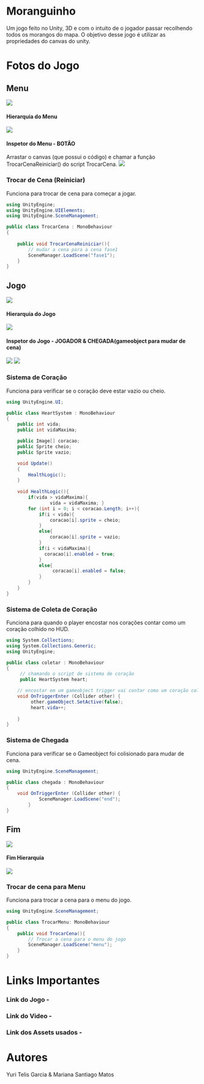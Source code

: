 # Moranguinho
Um jogo feito no Unity, 3D e com o intuito de o jogador passar recolhendo todos os morangos do mapa. O objetivo desse jogo é utilizar as propriedades do canvas do unity.

# Fotos do Jogo
## Menu
<img src="imgs/menu.png">

#### Hierarquia do Menu
<img src="imgs/menuHierarquia.png">

#### Inspetor do Menu - BOTÃO
Arrastar o canvas (que possui o código) e chamar a função TrocarCenaReiniciar() do script TrocarCena.
<img src="imgs/menuBotao.png">

### Trocar de Cena (Reiniciar)
Funciona para trocar de cena para começar a jogar.
```csharp
using UnityEngine;
using UnityEngine.UIElements;
using UnityEngine.SceneManagement;

public class TrocarCena : MonoBehaviour
{
  
    public void TrocarCenaReiniciar(){
        // mudar a cena para a cena fase1
        SceneManager.LoadScene("fase1");
    }
}
```

## Jogo
<img src="imgs/jogo.png">

#### Hierarquia do Jogo
<img src="imgs/jogoHierarquia.png">

#### Inspetor do Jogo - JOGADOR & CHEGADA(gameobject para mudar de cena)
<img src="imgs/jogoCodigo.png">
<img src="imgs/chegadaJogo.png">

### Sistema de Coração
Funciona para verificar se o coração deve estar vazio ou cheio.

```csharp
using UnityEngine.UI;

public class HeartSystem : MonoBehaviour
{
    public int vida;
    public int vidaMaxima;

    public Image[] coracao;
    public Sprite cheio;
    public Sprite vazio;

    void Update()
    {
        HealthLogic();
    }
    
    void HealthLogic(){
        if(vida > vidaMaxima){
                vida = vidaMaxima; }
        for (int i = 0; i < coracao.Length; i++){
            if(i < vida){
                coracao[i].sprite = cheio;
            }
            else{
                coracao[i].sprite = vazio;
            }
            if(i < vidaMaxima){
              coracao[i].enabled = true;
            }
            else{
                 coracao[i].enabled = false;
            }
        }
    } 
}
```

### Sistema de Coleta de Coração
Funciona para quando o player encostar nos corações contar como um coração colhido no HUD.
```csharp
using System.Collections;
using System.Collections.Generic;
using UnityEngine;

public class coletar : MonoBehaviour
{
     // chamando o script de sistema de coração
     public HeartSystem heart;

    // encostar em um gameobject trigger vai contar como um coração coletado no HUD
    void OnTriggerEnter (Collider other) {    
         other.gameObject.SetActive(false);
         heart.vida++;
         
    }
}
```

### Sistema de Chegada
Funciona para verificar se o Gameobject foi colisionado para mudar de cena.
```csharp
using UnityEngine.SceneManagement;

public class chegada : MonoBehaviour
{
    void OnTriggerEnter (Collider other) { 
            SceneManager.LoadScene("end");
        }
}
```


### 
## Fim 
<img src="imgs/fim.png">

#### Fim Hierarquia
<img src="imgs/fimHierarquia.png">

### Trocar de cena para Menu
Funciona para trocar a cena para o menu do jogo.
```csharp
using UnityEngine.SceneManagement;

public class TrocarMenu: MonoBehaviour
{
    public void TrocarCena(){
        // Trocar a cena para o menu do jogo
        SceneManager.LoadScene("menu");
    }
}
```

# Links Importantes
### Link do Jogo - 
### Link do Video -
### Link dos Assets usados - 
# Autores
Yuri Telis Garcia & Mariana Santiago Matos
